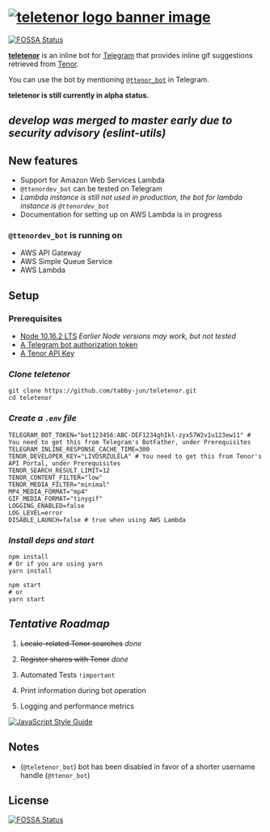 # [![teletenor logo banner image](readme-static/teletenor-banner.png)](https://telegram.me/ttenor_bot)
[![FOSSA Status](https://app.fossa.io/api/projects/git%2Bgithub.com%2Ftabby-jun%2Fteletenor.svg?type=shield)](https://app.fossa.io/projects/git%2Bgithub.com%2Ftabby-jun%2Fteletenor?ref=badge_shield)

[**teletenor**](https://telegram.me/ttenor_bot) is an inline bot for [Telegram](https://telegram.org/) that provides inline gif suggestions retrieved from [Tenor](https://tenor.com/).

You can use the bot by mentioning [`@ttenor_bot`](https://telegram.me/ttenor_bot) in Telegram.

**teletenor is still currently in alpha status.**

## *develop was merged to master early due to security advisory (eslint-utils)*

## New features

* Support for Amazon Web Services Lambda
* `@ttenordev_bot` can be tested on Telegram
* *Lambda instance is still not used in production, the bot for lambda instance is `@ttenordev_bot`*
* Documentation for setting up on AWS Lambda is in progress

### `@ttenordev_bot` is running on

* AWS API Gateway
* AWS Simple Queue Service
* AWS Lambda

## Setup

### Prerequisites

* [Node 10.16.2 LTS](https://nodejs.org/en/) *Earlier Node versions may work, but not tested*
* [A Telegram bot authorization token](https://core.telegram.org/bots#6-botfather)
* [A Tenor API Key](https://tenor.com/developer/keyregistration)

### *Clone teletenor*

```shell
git clone https://github.com/tabby-jun/teletenor.git
cd teletenor
```

### *Create a `.env` file*

```shell
TELEGRAM_BOT_TOKEN="bot123456:ABC-DEF1234ghIkl-zyx57W2v1u123ew11" # You need to get this from Telegram's BotFather, under Prerequisites
TELEGRAM_INLINE_RESPONSE_CACHE_TIME=300
TENOR_DEVELOPER_KEY="LIVDSRZULELA" # You need to get this from Tenor's API Portal, under Prerequisites
TENOR_SEARCH_RESULT_LIMIT=12
TENOR_CONTENT_FILTER="low"
TENOR_MEDIA_FILTER="minimal"
MP4_MEDIA_FORMAT="mp4"
GIF_MEDIA_FORMAT="tinygif"
LOGGING_ENABLED=false
LOG_LEVEL=error
DISABLE_LAUNCH=false # true when using AWS Lambda
```

### *Install deps and start*

```shell
npm install
# Or if you are using yarn
yarn install

npm start
# or
yarn start
```

## *Tentative Roadmap*

1. ~~Locale-related Tenor searches~~ *done*

2. ~~Register shares with Tenor~~  *done*

3. Automated Tests `!important`

4. Print information during bot operation

5. Logging and performance metrics

[![JavaScript Style Guide](https://cdn.rawgit.com/standard/standard/master/badge.svg)](https://github.com/standard/standard)

## Notes

* (`@teletenor_bot`) bot has been disabled in favor of a shorter username handle (`@ttenor_bot`)


## License
[![FOSSA Status](https://app.fossa.io/api/projects/git%2Bgithub.com%2Ftabby-jun%2Fteletenor.svg?type=large)](https://app.fossa.io/projects/git%2Bgithub.com%2Ftabby-jun%2Fteletenor?ref=badge_large)